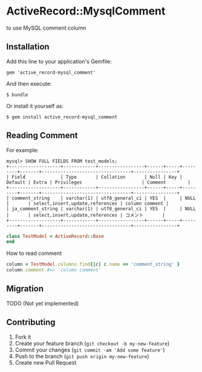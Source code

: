 # ActiveRecord::MysqlComment

to use MySQL comment column

## Installation

Add this line to your application's Gemfile:

    gem 'active_record-mysql_comment'

And then execute:

    $ bundle

Or install it yourself as:

    $ gem install active_record-mysql_comment

## Reading Comment

For example:

```
mysql> SHOW FULL FIELDS FROM test_models;
+-------------------+------------+-----------------+------+-----+---------+-------+---------------------------------+----------------+
| Field             | Type       | Collation       | Null | Key | Default | Extra | Privileges                      | Comment        |
+-------------------+------------+-----------------+------+-----+---------+-------+---------------------------------+----------------+
| comment_string    | varchar(1) | utf8_general_ci | YES  |     | NULL    |       | select,insert,update,references | column comment |
| ja_comment_string | varchar(1) | utf8_general_ci | YES  |     | NULL    |       | select,insert,update,references | コメント       |
+-------------------+------------+-----------------+------+-----+---------+-------+---------------------------------+----------------+
```

```ruby
class TestModel < ActiveRecord::Base
end
```

How to read comment

```ruby
column = TestModel.columns.find{|c| c.name == 'comment_string' }
column.comment #=> 'column comment'
```

## Migration

TODO (Not yet implemented)

## Contributing

1. Fork it
2. Create your feature branch (`git checkout -b my-new-feature`)
3. Commit your changes (`git commit -am 'Add some feature'`)
4. Push to the branch (`git push origin my-new-feature`)
5. Create new Pull Request
